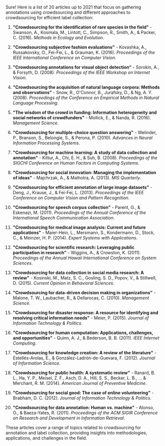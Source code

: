 Sure! Here is a list of 20 articles up to 2021 that focus on gathering annotations using crowdsourcing and different approaches to crowdsourcing for efficient label collection:

1. **"Crowdsourcing for the identification of rare species in the field"** - Swanson, A., Kosmala, M., Lintott, C., Simpson, R., Smith, A., & Packer, C. (2016). *Methods in Ecology and Evolution*.

2. **"Crowdsourcing subjective fashion evaluations"** - Kovashka, A., Russakovsky, O., Fei-Fei, L., & Grauman, K. (2016). *Proceedings of the IEEE International Conference on Computer Vision*.

3. **"Crowdsourcing annotations for visual object detection"** - Sorokin, A., & Forsyth, D. (2008). *Proceedings of the IEEE Workshop on Internet Vision*.

4. **"Crowdsourcing the acquisition of natural language corpora: Methods and observations"** - Snow, R., O'Connor, B., Jurafsky, D., & Ng, A. Y. (2008). *Proceedings of the Conference on Empirical Methods in Natural Language Processing*.

5. **"The wisdom of the crowd in funding: Information heterogeneity and social networks of crowdfunders"** - Mollick, E., & Nanda, R. (2016). *Management Science*.

6. **"Crowdsourcing for multiple-choice question answering"** - Welinder, P., Branson, S., Belongie, S., & Perona, P. (2010). *Advances in Neural Information Processing Systems*.

7. **"Crowdsourcing for machine learning: A study of data collection and annotation"** - Kittur, A., Chi, E. H., & Suh, B. (2008). *Proceedings of the SIGCHI Conference on Human Factors in Computing Systems*.

8. **"Crowdsourcing for social innovation: Managing the implementation of ideas"** - Majchrzak, A., & Malhotra, A. (2013). *MIS Quarterly*.

9. **"Crowdsourcing for efficient annotation of large image datasets"** - Deng, J., Krause, J., & Fei-Fei, L. (2013). *Proceedings of the IEEE Conference on Computer Vision and Pattern Recognition*.

10. **"Crowdsourcing for speech corpus collection"** - Parent, G., & Eskenazi, M. (2011). *Proceedings of the Annual Conference of the International Speech Communication Association*.

11. **"Crowdsourcing for medical image analysis: Current and future applications"** - Maier-Hein, L., Mersmann, S., Kondermann, D., Stock, C., & Meinzer, H. P. (2014). *Expert Systems with Applications*.

12. **"Crowdsourcing for scientific research: Leveraging public participation in research"** - Wiggins, A., & Crowston, K. (2011). *Proceedings of the Annual Hawaii International Conference on System Sciences*.

13. **"Crowdsourcing for data collection in social media research: A review"** - Kosinski, M., Matz, S. C., Gosling, S. D., Popov, V., & Stillwell, D. (2015). *Current Opinion in Behavioral Sciences*.

14. **"Crowdsourcing for data-driven decision making in organizations"** - Malone, T. W., Laubacher, R., & Dellarocas, C. (2010). *Management Science*.

15. **"Crowdsourcing for disaster response: A resource for identifying and resolving critical information needs"** - Meier, P. (2015). *Journal of Information Technology & Politics*.

16. **"Crowdsourcing for human computation: Applications, challenges, and opportunities"** - Quinn, A. J., & Bederson, B. B. (2011). *IEEE Internet Computing*.

17. **"Crowdsourcing for knowledge creation: A review of the literature"** - Estellés-Arolas, E., & González-Ladrón-de-Guevara, F. (2012). *Journal of Information Science*.

18. **"Crowdsourcing for public health: A systematic review"** - Ranard, B. L., Ha, Y. P., Meisel, Z. F., Asch, D. A., Hill, S. S., Becker, L. B., ... & Merchant, R. M. (2014). *American Journal of Preventive Medicine*.

19. **"Crowdsourcing for social good: The case of online volunteering"** - Brabham, D. C. (2012). *Journal of Information Technology & Politics*.

20. **"Crowdsourcing for data annotation: Human vs. machine"** - Alonso, O., & Baeza-Yates, R. (2011). *Proceedings of the ACM SIGIR Conference on Research and Development in Information Retrieval*.

These articles cover a range of topics related to crowdsourcing for annotation and label collection, providing insights into methodologies, applications, and challenges in the field.